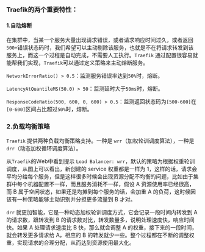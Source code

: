 ### Traefik的两个重要特性：
#### 1.自动熔断
在集群中，当某一个服务大量出现请求错误，或者请求响应时间过久，或者返回`500+`错误状态码时，我们希望可以主动剔除该服务，也就是不在将请求转发到该服务上，而这一个过程是自动完成，不需要人工执行。`Traefik` 通过配置很容易就能帮我们实现，`Traefik`可以通过定义策略来主动熔断服务。

`NetworkErrorRatio() > 0.5`：监测服务错误率达到`50%`时，熔断。

`LatencyAtQuantileMS(50.0) > 50`：监测延时大于`50ms`时，熔断。

`ResponseCodeRatio(500, 600, 0, 600) > 0.5`：监测返回状态码为`[500-600]`在`[0-600]`区间占比超过`50%`时，熔断。

### 2.负载均衡策略

`Traefik` 提供两种负载均衡策略支持。一种是 `wrr`（加权轮训调度算法），一种是 `drr`（动态加权循环调度算法）。

从`Traefik`的Ｗeb中看到提示 `Load Balancer: wrr`，默认的策略为根据权重轮训调度，从图上可以看出，新创建的 service 权重都是一样为 1，这样的话，请求会平均分给每个服务，但是这样很多时候会出现资源分配不均衡的问题，比如由于集群中每个机器配置不一样，而且服务消耗不一样，假设 A 资源使用率已经很高，而 B 属于空闲状态，如果还是均摊到每个服务的话，会加重 A 的负荷，这时候因该有一种策略能够主动识别并分担更多流量到 B 才对。

`drr` 就更加智能，它是一种动态加权轮训调度方式，它会记录一段时间内转发到 A 的请求数，跟转发到 B 的请求数对比，转发数量多，说明处理速度快，响应时间快。如果 A 处理请求速度比 B 快，那么就会调整 A 的权重，接下来的一段时间，就会转发更多请求给 A，相应的 B 的转发就少一些。整个过程都在不断的调整权重，实现请求的合理分配，从而达到资源使用最大化。

